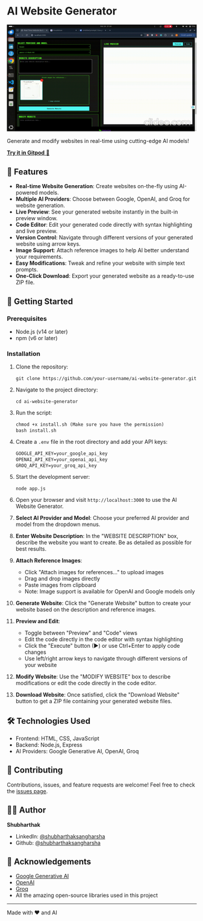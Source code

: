 # AI Website Generator 
![ai-website-generator](https://github.com/shubharthaksangharsha/ai-website-generator/blob/main/uploads/ai-website-generator-video.gif)

Generate and modify websites in real-time using cutting-edge AI models!

[**Try it in Gitpod** 🚀](https://gitpod.io/#/https://github.com/shubharthaksangharsha/ai-website-generator/)

## 🌟 Features

- **Real-time Website Generation**: Create websites on-the-fly using AI-powered models.
- **Multiple AI Providers**: Choose between Google, OpenAI, and Groq for website generation.
- **Live Preview**: See your generated website instantly in the built-in preview window.
- **Code Editor**: Edit your generated code directly with syntax highlighting and live preview.
- **Version Control**: Navigate through different versions of your generated website using arrow keys.
- **Image Support**: Attach reference images to help AI better understand your requirements.
- **Easy Modifications**: Tweak and refine your website with simple text prompts.
- **One-Click Download**: Export your generated website as a ready-to-use ZIP file.

## 🚀 Getting Started

### Prerequisites

- Node.js (v14 or later)
- npm (v6 or later)

### Installation

1. Clone the repository:
   ```
   git clone https://github.com/your-username/ai-website-generator.git
   ```

2. Navigate to the project directory:
   ```
   cd ai-website-generator
   ```

3. Run the script:
   ```
   chmod +x install.sh (Make sure you have the permission)
   bash install.sh
   ```

4. Create a `.env` file in the root directory and add your API keys:
   ```
   GOOGLE_API_KEY=your_google_api_key
   OPENAI_API_KEY=your_openai_api_key
   GROQ_API_KEY=your_groq_api_key
   ```

5. Start the development server:
   ```
   node app.js
   ```

6. Open your browser and visit `http://localhost:3000` to use the AI Website Generator.

1. **Select AI Provider and Model**: Choose your preferred AI provider and model from the dropdown menus.

2. **Enter Website Description**: In the "WEBSITE DESCRIPTION" box, describe the website you want to create. Be as detailed as possible for best results.

3. **Attach Reference Images**: 
   - Click "Attach images for references..." to upload images
   - Drag and drop images directly
   - Paste images from clipboard
   - Note: Image support is available for OpenAI and Google models only

4. **Generate Website**: Click the "Generate Website" button to create your website based on the description and reference images.

5. **Preview and Edit**:
   - Toggle between "Preview" and "Code" views
   - Edit the code directly in the code editor with syntax highlighting
   - Click the "Execute" button (▶) or use Ctrl+Enter to apply code changes
   - Use left/right arrow keys to navigate through different versions of your website

6. **Modify Website**: Use the "MODIFY WEBSITE" box to describe modifications or edit the code directly in the code editor.

7. **Download Website**: Once satisfied, click the "Download Website" button to get a ZIP file containing your generated website files.

## 🛠️ Technologies Used

- Frontend: HTML, CSS, JavaScript
- Backend: Node.js, Express
- AI Providers: Google Generative AI, OpenAI, Groq

## 🤝 Contributing

Contributions, issues, and feature requests are welcome! Feel free to check the [issues page](https://github.com/shubharthaksangharsha/ai-website-generator/issues).

## 👨‍💻 Author

**Shubharthak**

- LinkedIn: [@shubharthaksangharsha](https://linkedin.com/in/shubharthaksangharsha)
- Github: [@shubharthaksangharsha](https://github.com/shubharthaksangharsha)

## 🙏 Acknowledgements

- [Google Generative AI](https://ai.google.dev/)
- [OpenAI](https://openai.com/)
- [Groq](https://groq.com/)
- All the amazing open-source libraries used in this project

---

Made with ❤️ and AI

